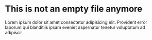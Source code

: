 # This is not an empty file anymore

Lorem ipsum dolor sit amet consectetur adipisicing elit. Provident error laborum qui blanditiis ipsam eveniet aspernatur tenetur voluptatum ad adipisci!
